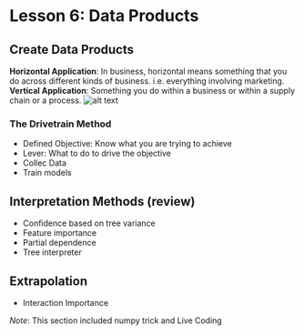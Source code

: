 # Lesson 6: Data Products

## Create Data Products
**Horizontal Application**: In business, horizontal means something that you do across different kinds of business. i.e. everything involving marketing.
**Vertical Application**: Something you do within a business or within a supply chain or a process.
![alt text](https://cdn-images-1.medium.com/max/800/1*d9ZIIxC9Nu0glVkxJZzc0A.png)

### The Drivetrain Method
- Defined Objective: Know what you are trying to achieve
- Lever: What to do to drive the objective
- Collec Data
- Train models

## Interpretation Methods (review)
- Confidence based on tree variance
- Feature importance
- Partial dependence
- Tree interpreter

## Extrapolation
- Interaction Importance

_Note_: This section included numpy trick and Live Coding